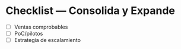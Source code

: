 # Checklist — Consolida y Expande
- [ ] Ventas comprobables
- [ ] PoC/pilotos
- [ ] Estrategia de escalamiento
